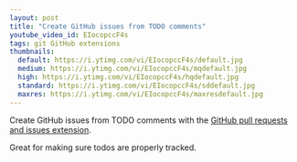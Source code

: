 ```yaml
---
layout: post
title: "Create GitHub issues from TODO comments"
youtube_video_id: EIocopccF4s
tags: git GitHub extensions
thumbnails:
  default: https://i.ytimg.com/vi/EIocopccF4s/default.jpg
  medium: https://i.ytimg.com/vi/EIocopccF4s/mqdefault.jpg
  high: https://i.ytimg.com/vi/EIocopccF4s/hqdefault.jpg
  standard: https://i.ytimg.com/vi/EIocopccF4s/sddefault.jpg
  maxres: https://i.ytimg.com/vi/EIocopccF4s/maxresdefault.jpg
---
```


Create GitHub issues from TODO comments with the [GitHub pull requests and issues extension](https://marketplace.visualstudio.com/items?itemName=GitHub.vscode-pull-request-github).

Great for making sure todos are properly tracked.
